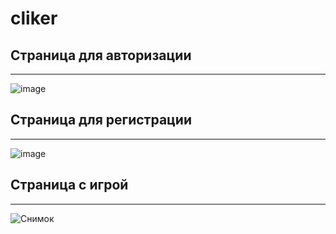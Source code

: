 # cliker
## Страница для авторизации
____
![image](https://user-images.githubusercontent.com/90685778/173076519-9b87caff-96a9-46d1-8b88-9f478c5972e9.png)
## Страница для регистрации
____
![image](https://user-images.githubusercontent.com/90685778/173075858-f0137d27-08a9-4d33-9fcf-c601ad288225.png)
## Страница с игрой
____
![Снимок](https://user-images.githubusercontent.com/90685778/173076001-624d6609-5a47-4a31-8eb6-19a31cddcbc0.PNG)
